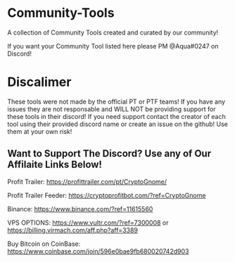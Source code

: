 # Community-Tools

A collection of Community Tools created and curated by our community!

If you want your Community Tool listed here please PM @Aqua#0247 on Discord!

# Discalimer

These tools were not made by the official PT or PTF teams! If you have any issues they are not responsable and WILL NOT be providing support for these tools in their discord! If you need support contact the creator of each tool using their provided discord name or create an issue on the github! Use them at your own risk!

Want to Support The Discord? Use any of Our Affilaite Links Below!
------------------------------------------------------------------------------
Profit Trailer:
https://profittrailer.com/pt/CryptoGnome/ 

Profit Trailer Feeder:
https://cryptoprofitbot.com/?ref=CryptoGnome

Binance:
https://www.binance.com/?ref=11615560

VPS OPTIONS: https://www.vultr.com/?ref=7300008 or https://billing.virmach.com/aff.php?aff=3389

Buy Bitcoin on CoinBase:
https://www.coinbase.com/join/596e0bae9fb680020742d903
